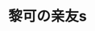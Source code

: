 ---
friends: true
draft: true
title: 黎可の亲友s
description: ' 海内存知己，天涯若比邻 '
permalink: /friends/
list:
  -
    name: YOAKE
    link: https://www.yoake.cc/
    avatar: https://oss.yoake.cc/yoyopics/avatar-round.webp
    desc: 𝑩𝒊𝒓𝒅𝒔 𝒂𝒓𝒆 𝒃𝒐𝒓𝒏 𝒘𝒊𝒕𝒉 𝒏𝒐 𝒔𝒉𝒂𝒌𝒍𝒆𝒔.
  -
    name: 绀漓丨Sevtinge
    link: https://www.sevtinge.cc/
    avatar: https://www.sevtinge.cc/_next/image?url=https%3A%2F%2Favatars.githubusercontent.com%2Fu%2F89193494%3Fs%3D400%26u%3D247358b324585b47463d3901303c5561140cb26f%26v%3D4&w=640&q=75
    desc: 锟斤拷烫烫烫
---